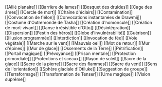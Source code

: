 [[Allié planaire]]
[[Barrière de lames]]
[[Bosquet des druides]]
[[Cage des âmes]]
[[Cercle de mort]]
[[Chaîne d'éclairs]]
[[Contamination]]
[[Convocation de fiélon]]
[[Convocations instantanées de Drawmij]]
[[Costume d'Outremonde de Tasha]]
[[Création d'homoncule]]
[[Création de mort-vivant]]
[[Danse irrésistible d'Otto]]
[[Désintégration]]
[[Dispersion]]
[[Festin des héros]]
[[Globe d'invulnérabilité]]
[[Guérison]]
[[Illusion programmée]]
[[Interdiction]]
[[Invocation de fée]]
[[Voie végétale]]
[[Marche sur le vent]]
[[Mauvais oeil]]
[[Mot de retour]]
[[Mur d'épines]]
[[Mur de glace]]
[[Ossements de la Terre]]
[[Pétrification]]
[[Portail magique]]
[[Prévoyance]]
[[Prison mentale]]
[[Protection primordiale]]
[[Protections et sceaux]]
[[Rayon de soleil]]
[[Sacre de la glace]]
[[Sacre de la pierre]]
[[Sacre des flammes]]
[[Sacre du vent]]
[[Sens de l'orientation]]
[[Sphère glaciale d'Otiluke]]
[[Suggestion de groupe]]
[[Terraformage]]
[[Transformation de Tenser]]
[[Urne magique]]
[[Vision suprême]]